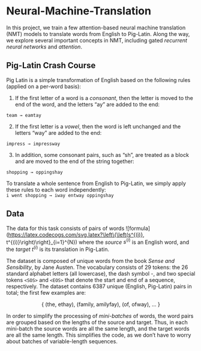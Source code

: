# Neural-Machine-Translation

In this project, we train a few attention-based neural machine translation (NMT) models to
translate words from English to Pig-Latin. Along the way, we explore several
important concepts in NMT, including gated *recurrent neural networks* and *attention*.

## Pig-Latin Crash Course
Pig Latin is a simple transformation of English based on the following rules (applied on a per-word
basis):
1. If the first letter of a word is a *consonant*, then the letter is moved to the end of the word,
and the letters “ay” are added to the end: 

  `team → eamtay`<p align="center">
  
2. If the first letter is a *vowel*, then the word is left unchanged and the letters “way” are added
to the end: 
  
  `impress → impressway`

3. In addition, some consonant pairs, such as “sh”, are treated as a block and are moved to the end of the string together: 
  
  `shopping → oppingshay`

To translate a whole sentence from English to Pig-Latin, we simply apply these rules to each word
independently:
<br>
`i went shopping → iway entway oppingshay`
  
## Data
The data for this task consists of pairs of words ![formula](https://latex.codecogs.com/svg.latex?\left\{\left(s^{(i)}, t^{(i)}\right)\right\}_{i=1}^{N}) where the *source* $s^{(i)}$
is an English word, and the *target* $t^{(i)}$ is its translation in Pig-Latin. 

The dataset is composed of unique words from the book *Sense and Sensibility*, by Jane Austen. The vocabulary consists of 29 tokens:
the 26 standard alphabet letters (all lowercase), the dash symbol -, and two special tokens `<SOS>`
and `<EOS>` that denote the start and end of a sequence, respectively. The dataset contains 6387
unique (English, Pig-Latin) pairs in total; the first few examples are:

<center> { (the, ethay), (family, amilyfay), (of, ofway), ... } </center>

In order to simplify the processing of *mini-batches* of words, the word pairs are grouped based
on the lengths of the source and target. Thus, in each mini-batch the source words are all the same
length, and the target words are all the same length. This simplifies the code, as we don’t have to
worry about batches of variable-length sequences.

